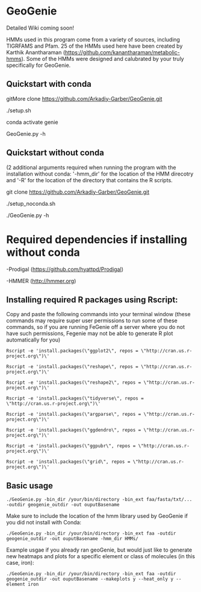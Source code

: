 # GeoGenie

Detailed Wiki coming soon!

HMMs used in this program come from a variety of sources, including TIGRFAMS and Pfam. 25 of the HMMs used here have been created by Karthik Anantharaman (https://github.com/kanantharaman/metabolic-hmms). Some of the HMMs were designed and calubrated by your truly specifically for GeoGenie.

## Quickstart with conda
gitMore clone https://github.com/Arkadiy-Garber/GeoGenie.git

./setup.sh

conda activate genie

GeoGenie.py -h

## Quickstart without conda
(2 additional arguments required when running the program with the installation without conda: '-hmm_dir' for the location of the HMM direcotry and '-R' for the location of the directory that contains the R scripts.

git clone https://github.com/Arkadiy-Garber/GeoGenie.git

./setup_noconda.sh

./GeoGenie.py -h

# Required dependencies if installing without conda

-Prodigal (https://github.com/hyattpd/Prodigal)

-HMMER (http://hmmer.org)

## Installing required R packages using Rscript:

Copy and paste the following commands into your terminal window (these commands may require super user permissions to run some of these commands, so if you are running FeGenie off a server where you do not have such permissions, Fegenie may not be able to generate R plot automatically for you)

    Rscript -e 'install.packages(\"ggplot2\", repos = \"http://cran.us.r-project.org\")\'

    Rscript -e 'install.packages(\"reshape\", repos = \"http://cran.us.r-project.org\")\'

    Rscript -e 'install.packages(\"reshape2\", repos = \"http://cran.us.r-project.org\")\'

    Rscript -e 'install.packages(\"tidyverse\", repos = \"http://cran.us.r-project.org\")\'

    Rscript -e 'install.packages(\"argparse\", repos = \"http://cran.us.r-project.org\")\'

    Rscript -e 'install.packages(\"ggdendro\", repos = \"http://cran.us.r-project.org\")\'

    Rscript -e 'install.packages(\"ggpubr\", repos = \"http://cran.us.r-project.org\")\'

    Rscript -e 'install.packages(\"grid\", repos = \"http://cran.us.r-project.org\")\'


## Basic usage

    ./GeoGenie.py -bin_dir /your/bin/directory -bin_ext faa/fasta/txt/... -outdir geogenie_outdir -out ouputBasename
    
Make sure to include the location of the hmm library used by GeoGenie if you did not install with Conda:

    ./GeoGenie.py -bin_dir /your/bin/directory -bin_ext faa -outdir geogenie_outdir -out ouputBasename -hmm_dir HMMs/
    
Example usgae if you already ran geoGenie, but would just like to generate new heatmaps and plots for a specific element or class of molecules (in this case, iron):

    ./GeoGenie.py -bin_dir /your/bin/directory -bin_ext faa -outdir geogenie_outdir -out ouputBasename --makeplots y --heat_only y --element iron

